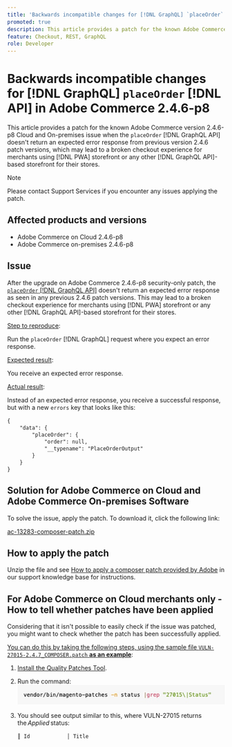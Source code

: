```yaml
---
title: 'Backwards incompatible changes for [!DNL GraphQL] `placeOrder` [!DNL API] in Adobe Commerce 2.4.6-p8'
promoted: true
description: This article provides a patch for the known Adobe Commerce version 2.4.6-p8 Cloud and On-premises issue when the `placeOrder` [!DNL GraphQL API] doesn't return an expected error response from previous version 2.4.6 patch versions, which may lead to a broken checkout experience for merchants using PWA storefront or any other [!DNL GraphQL API]-based storefront for their stores.
feature: Checkout, REST, GraphQL
role: Developer
---
```

# Backwards incompatible changes for [!DNL GraphQL] `placeOrder` [!DNL API] in Adobe Commerce 2.4.6-p8

This article provides a patch for the known Adobe Commerce version 2.4.6-p8 Cloud and On-premises issue when the `placeOrder` [!DNL GraphQL API] doesn't return an expected error response from previous version 2.4.6 patch versions, which may lead to a broken checkout experience for merchants using [!DNL PWA] storefront or any other [!DNL GraphQL API]-based storefront for their stores.

>[!NOTE]
>
>Please contact Support Services if you encounter any issues applying the patch.
 
## Affected products and versions

* Adobe Commerce on Cloud 2.4.6-p8
* Adobe Commerce on-premises 2.4.6-p8

## Issue

After the upgrade on Adobe Commerce 2.4.6-p8 security-only patch, the [`placeOrder` [!DNL GraphQL API]](https://developer.adobe.com/commerce/webapi/graphql/schema/cart/mutations/place-order/) doesn't return an expected error response as seen in any previous 2.4.6 patch versions. This may lead to a broken checkout experience for merchants using [!DNL PWA] storefront or any other [!DNL GraphQL API]-based storefront for their stores.

<u>Step to reproduce</u>:

Run the `placeOrder` [!DNL GraphQL] request where you expect an error response.

<u>Expected result</u>:

You receive an expected error response.

<u>Actual result</u>:

Instead of an expected error response, you receive a successful response, but with a new `errors` key that looks like this:

```
{
    "data": {
        "placeOrder": {
            "order": null,
            "__typename": "PlaceOrderOutput"
        }
    }
}
```

## Solution for Adobe Commerce on Cloud and Adobe Commerce On-premises Software

To solve the issue, apply the patch.
To download it, click the following link:

[ac-13283-composer-patch.zip](assets/ac-13283-composer-patch.zip)

## How to apply the patch

Unzip the file and see [How to apply a composer patch provided by Adobe](https://experienceleague.adobe.com/docs/commerce-knowledge-base/kb/how-to/how-to-apply-a-composer-patch-provided-by-magento.html) in our support knowledge base for instructions.

## For Adobe Commerce on Cloud merchants only - How to tell whether patches have been applied

Considering that it isn't possible to easily check if the issue was patched, you might want to check whether the patch has been successfully applied. 

<u>You can do this by taking the following steps, using the sample file `VULN-27015-2.4.7_COMPOSER.patch` **as an example</u>**:

1. [Install the Quality Patches Tool](https://experienceleague.adobe.com/docs/commerce-operations/tools/quality-patches-tool/usage.html).
1. Run the command:<br>
 ![ac-13283-tell-if-patch-applied-code](assets/cve-2024-34102-tell-if-patch-applied-code.png)
1. You should see output similar to this, where VULN-27015 returns the *Applied* status:

    ```bash
    ║ Id            │ Title                                                        │ Category        │ Origin                 │ Status      │ Details                                          ║ ║ N/A           │ ../m2-hotfixes/VULN-27015-2.4.7_COMPOSER_patch.patch      │ Other           │ Local                  │ Applied     │ Patch type: Custom                                
    ```

<!-- For Step 2:
     ```bash
    vendor/bin/magento-patches -n status |grep "27015\|Status"
     ```
-->

